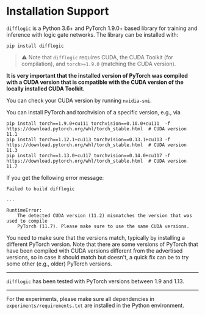 # Installation Support

`difflogic` is a Python 3.6+ and PyTorch 1.9.0+ based library for training and inference with logic gate networks.
The library can be installed with:
```shell
pip install difflogic
```
> ⚠️ Note that `difflogic` requires CUDA, the CUDA Toolkit (for compilation), and `torch>=1.9.0` (matching the CUDA version).

**It is very important that the installed version of PyTorch was compiled with a CUDA version that is compatible with the CUDA version of the locally installed CUDA Toolkit.**

You can check your CUDA version by running `nvidia-smi`.

You can install PyTorch and torchvision of a specific version, e.g., via 

```shell
pip install torch==1.9.0+cu111 torchvision==0.10.0+cu111  -f https://download.pytorch.org/whl/torch_stable.html  # CUDA version 11.1
pip install torch==1.12.1+cu113 torchvision==0.13.1+cu113 -f https://download.pytorch.org/whl/torch_stable.html  # CUDA version 11.3
pip install torch==1.13.0+cu117 torchvision==0.14.0+cu117 -f https://download.pytorch.org/whl/torch_stable.html  # CUDA version 11.7
```

If you get the following error message:

```
Failed to build difflogic
 
...

RuntimeError:
    The detected CUDA version (11.2) mismatches the version that was used to compile
    PyTorch (11.7). Please make sure to use the same CUDA versions.
```

You need to make sure that the versions match, typically by installing a different PyTorch version.
Note that there are some versions of PyTorch that have been compiled with CUDA versions different from the advertised
versions, so in case it should match but doesn't, a quick fix can be to try some other (e.g., older) PyTorch versions.

---

`difflogic` has been tested with PyTorch versions between 1.9 and 1.13.

---

For the experiments, please make sure all dependencies in `experiments/requirements.txt` are installed in the Python environment.

